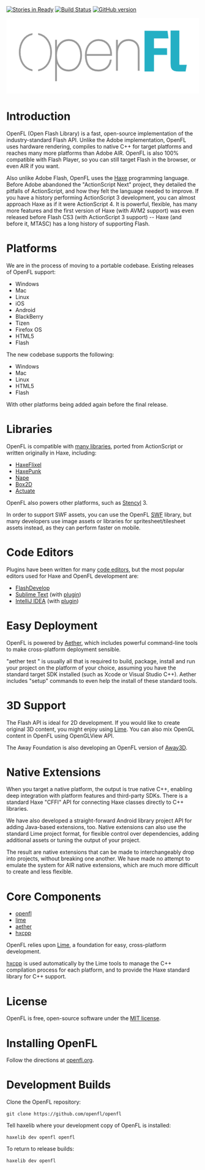 [![Stories in Ready](https://badge.waffle.io/openfl/openfl.png?label=ready)](https://waffle.io/openfl/openfl) [![Build Status](https://travis-ci.org/openfl/openfl.png?branch=master)](https://travis-ci.org/openfl/openfl) [![GitHub version](https://badge.fury.io/gh/openfl%2Fopenfl.svg)](http://badge.fury.io/gh/openfl%2Fopenfl)

<p align="center"><img src="openfl.png"/></p>


Introduction
============

OpenFL (Open Flash Library) is a fast, open-source implementation of the industry-standard Flash API. Unlike the Adobe implementation, OpenFL uses hardware rendering, compiles to native C++ for target platforms and reaches many more platforms than Adobe AIR. OpenFL is also 100% compatible with Flash Player, so you can still target Flash in the browser, or even AIR if you want.

Also unlike Adobe Flash, OpenFL uses the [Haxe](http://haxe.org/) programming language. Before Adobe abandoned the "ActionScript Next" project, they detailed the pitfalls of ActionScript, and how they felt the language needed to improve. If you have a history performing ActionScript 3 development, you can almost approach Haxe as if it were ActionScript 4. It is powerful, flexible, has many more features and the first version of Haxe (with AVM2 support) was even released before Flash CS3 (with ActionScript 3 support) -- Haxe (and before it, MTASC) has a long history of supporting Flash.


Platforms
=========

We are in the process of moving to a portable codebase. Existing releases of OpenFL support:

 * Windows
 * Mac
 * Linux
 * iOS
 * Android
 * BlackBerry
 * Tizen
 * Firefox OS
 * HTML5
 * Flash

The new codebase supports the following:

 * Windows
 * Mac
 * Linux
 * HTML5
 * Flash

With other platforms being added again before the final release. 


Libraries
=========

OpenFL is compatible with [many libraries](http://lib.haxe.org/all), ported from ActionScript or written originally in Haxe, including:

 * [HaxeFlixel](https://github.com/haxeflixel/flixel)
 * [HaxePunk](https://github.com/HaxePunk/HaxePunk)
 * [Nape](https://github.com/deltaluca/nape)
 * [Box2D](https://github.com/jgranick/Box2D)
 * [Actuate](https://github.com/jgranick/Actuate)

OpenFL also powers other platforms, such as [Stencyl](http://www.stencyl.com/) 3.

In order to support SWF assets, you can use the OpenFL [SWF](http://github.com/openfl/swf) library, but many developers use image assets or libraries for spritesheet/tilesheet assets instead, as they can perform faster on mobile.


Code Editors
============

Plugins have been written for many [code editors](http://haxe.org/com/ide), but the most popular editors used for Haxe and OpenFL development are:

 * [FlashDevelop](http://www.flashdevelop.org)
 * [Sublime Text](http://www.sublimetext.com) (with [plugin](https://github.com/clemos/haxe-sublime-bundle))
 * [IntelliJ IDEA](http://www.jetbrains.com/idea/) (with [plugin](http://plugins.jetbrains.com/plugin/6873?pr=))


Easy Deployment
===============

OpenFL is powered by [Aether](https://github.com/openfl/aether), which includes powerful command-line tools to make cross-platform deployment sensible.

"aether test <target>" is usually all that is required to build, package, install and run your project on the platform of your choice, assuming you have the standard target SDK installed (such as Xcode or Visual Studio C++). Aether includes "setup" commands to even help the install of these standard tools.


3D Support
==========

The Flash API is ideal for 2D development. If you would like to create original 3D content, you might enjoy using [Lime](https://github.com/openfl/lime). You can also mix OpenGL content in OpenFL using OpenGLView API.

The Away Foundation is also developing an OpenFL version of [Away3D](https://github.com/away3d/away3d-core-openfl/).


Native Extensions
=================

When you target a native platform, the output is true native C++, enabling deep integration with platform features and third-party SDKs. There is a standard Haxe "CFFI" API for connecting Haxe classes directly to C++ libraries.

We have also developed a straight-forward Android library project API for adding Java-based extensions, too. Native extensions can also use the standard Lime project format, for flexible control over dependencies, adding additional assets or tuning the output of your project.

The result are native extensions that can be made to interchangeably drop into projects, without breaking one another. We have made no attempt to emulate the system for AIR native extensions, which are much more difficult to create and less flexible.


Core Components
===============

 * [openfl](https://github.com/openfl/openfl)
 * [lime](https://github.com/openfl/lime)
 * [aether](https://github.com/openfl/aether)
 * [hxcpp](https://github.com/HaxeFoundation/hxcpp)

OpenFL relies upon [Lime](https://github.com/openfl/lime), a foundation for easy, cross-platform development.

[hxcpp](https://github.com/HaxeFoundation/hxcpp) is used automatically by the Lime tools to manage the C++ compilation process for each platform, and to provide the Haxe standard library for C++ support.


License
=======

OpenFL is free, open-source software under the [MIT license](LICENSE.md).


Installing OpenFL
=================

Follow the directions at [openfl.org](http://www.openfl.org/download).


Development Builds
==================

Clone the OpenFL repository:

    git clone https://github.com/openfl/openfl

Tell haxelib where your development copy of OpenFL is installed:

    haxelib dev openfl openfl

To return to release builds:

    haxelib dev openfl
